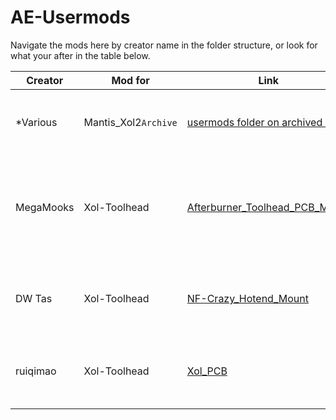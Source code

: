 # AE-Usermods
Navigate the mods here by creator name in the folder structure, or look for what your after in the table below.

| Creator   | Mod for              | Link                                                                                                      | Description                                                                    |
| --------- | -------------------- | --------------------------------------------------------------------------------------------------------- | ------------------------------------------------------------------------------ |
| *Various  | Mantis_Xol2`Archive` | [usermods folder on archived repo](https://github.com/Armchair-Engineering/Mantis-Xol/tree/main/usermods) | Just a link to the old mods so they don't get forgotten.                       |
| MegaMooks | Xol-Toolhead         | [Afterburner_Toolhead_PCB_Mount](Xol-Toolhead/Afterburner_Toolhead_PCB_Mount)                             | A Mount for the Hartk afterburner PCB to use with Xol-Toolhead on Xol-Carriage |
| DW Tas    | Xol-Toolhead         | [NF-Crazy_Hotend_Mount](Xol-Toolhead/NF-Crazy_Hotend_Mount)           |  Experimental Xol-Toolhead hotend mount for NF-Crazy                              |
| ruiqimao | Xol-Toolhead | [Xol_PCB](Xol-Toolhead/Xol_PCB) | Carabiner-compatibile toolhead PCB for Xol-Toolhead |
|           |                      |                                                                                                           |                                                                                |
